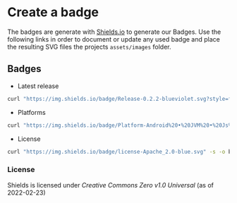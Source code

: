 # Create a badge

The badges are generate with [Shields.io](https://shields.io/) to generate our Badges. Use the following links in order to document or update any used badge and place the resulting SVG files the projects `assets/images` folder.

## Badges

- Latest release

```bash
curl "https://img.shields.io/badge/Release-0.2.2-blueviolet.svg?style=flat"  -s -o badge-release-latest.svg
```

- Platforms

```bash
curl "https://img.shields.io/badge/Platform-Android%20•%20JVM%20•%20Js%20•%20iOS%20•%20LinuxX64%20-blue.svg"  -s -o badge-release-latest.svg
```

- License

```bash
curl "https://img.shields.io/badge/license-Apache_2.0-blue.svg" -s -o badge-license.svg
```

### License

Shields is licensed under _Creative Commons Zero v1.0 Universal_ (as of 2022-02-23)
